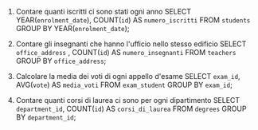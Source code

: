 1. Contare quanti iscritti ci sono stati ogni anno
    SELECT YEAR(`enrolment_date`), COUNT(`id`) AS `numero_iscritti` 
    FROM `students` 
    GROUP BY YEAR(`enrolment_date`);

2. Contare gli insegnanti che hanno l'ufficio nello stesso edificio
    SELECT `office_address` , COUNT(`id`) AS `numero_insegnanti`
    FROM `teachers` 
    GROUP BY `office_address`;

3. Calcolare la media dei voti di ogni appello d'esame
    SELECT `exam_id`, AVG(`vote`) AS `media_voti`
    FROM `exam_student` 
    GROUP BY `exam_id`;


4. Contare quanti corsi di laurea ci sono per ogni dipartimento
    SELECT `department_id`, COUNT(`id`) AS `corsi_di_laurea` 
    FROM `degrees` 
    GROUP BY `department_id`;